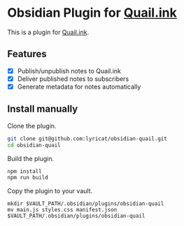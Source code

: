 # Obsidian Plugin for [Quail.ink](https://quail.ink)

This is a plugin for [Quail.ink](https://quail.ink).

## Features

- [x] Publish/unpublish notes to Quail.ink
- [x] Deliver published notes to subscribers
- [x] Generate metadata for notes automatically

## Install manually

Clone the plugin.

```bash
git clone git@github.com:lyricat/obsidian-quail.git
cd obsidian-quail
```

Build the plugin.

```bash
npm install
npm run build
```

Copy the plugin to your vault.

```
mkdir $VAULT_PATH/.obsidian/plugins/obsidian-quail
mv main.js styles.css manifest.json $VAULT_PATH/.obsidian/plugins/obsidian-quail
```
